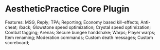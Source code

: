 # AestheticPractice Core Plugin

Features:
   MSG, Reply;
   TPA;
   Reporting;
   Economy based kill-effects;
   Anti-cheat;
   /back;
   Glowstone speed optimization;
   Crystal speed optimization;
   Combat tagging;
   Arenas;
   Secure bungee handshake;
   Warps;
   Player warps;
   Item renaming;
   Moderation commands;
   Custom death messages;
   Custom scoreboard;
   
